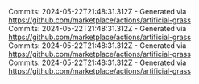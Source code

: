 Commits: 2024-05-22T21:48:31.312Z - Generated via https://github.com/marketplace/actions/artificial-grass
<br>
Commits: 2024-05-22T21:48:31.312Z - Generated via https://github.com/marketplace/actions/artificial-grass
<br>
Commits: 2024-05-22T21:48:31.312Z - Generated via https://github.com/marketplace/actions/artificial-grass
<br>
Commits: 2024-05-22T21:48:31.312Z - Generated via https://github.com/marketplace/actions/artificial-grass
<br>
